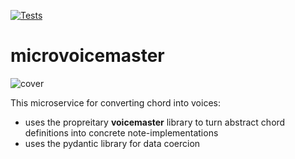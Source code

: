 [![Tests](https://github.com/chrdio/api-voicemaster-micro-fastapi/actions/workflows/ci.yml/badge.svg)](https://github.com/chrdio/api-voicemaster-micro-fastapi/actions/workflows/ci.yml)
# microvoicemaster
![cover](https://user-images.githubusercontent.com/83789452/190855163-cf024491-9399-4295-8645-dfa9288b972d.png)

This microservice for converting chord into voices:
- uses the propreitary **voicemaster** library to turn abstract chord definitions into concrete note-implementations
- uses the pydantic library for data coercion